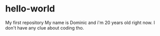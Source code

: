 # hello-world
My first repository
My name is Dominic and i'm 20 years old right now. I don't have any clue about coding tho.
